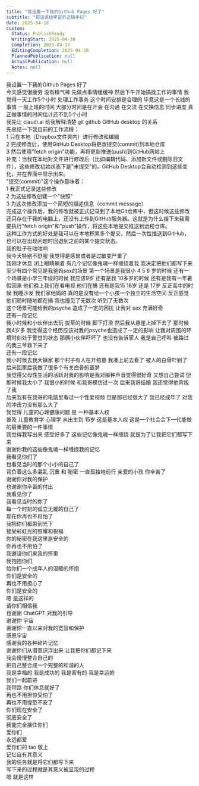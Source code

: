 ```yaml
---  
title: "我设置一下我的Github Pages 好了"  
subtitle: "把话说给宇宙听之随手记"  
date: 2025-04-18  
custom:  
  Status: PublishReady  
  WritingStart: 2025-04-30  
  Completion: 2025-04-17  
  EditingCompletion: 2025-04-18  
  PlannedPublication: null  
  ActualPublication: null  
  Notes: null  
---        
```

我设置一下我的Github Pages 好了          
今天感觉很疲劳 没有精气神 先做点事情缓缓神 然后下午开始搞找工作的事情 我觉得一天工作5个小时 处理工作事务 这个时间安排是合理的 毕竟这是一个长线的事情 一般上班的时间 大部分时间是在开会 在沟通 在交流 在交换信息 同步进度 真正做事情的时间估计还不到5个小时           
我先让 claudi.ai 给我解释清楚 git github GitHub desktop 的关系          
先总结一下我目前的工作流程：        
1   只在本地（Dropbox文件夹内）进行修改和编辑        
2   完成修改后，使用GitHub Desktop将更改提交(commit)到本地仓库        
3   然后使用"fetch origin"功能，再将更新推送(push)到GitHub网站上          
补充：当我在本地对文件进行修改后（比如编辑代码、添加新文件或删除旧文件），这些修改初始状态下是"未提交"的。GitHub Desktop会自动检测到这些变化，并在界面中显示出来。        
"提交(commit)"这个操作意味着：        
1   我正式记录这些修改        
2   为这些修改创建一个"快照"        
3   为这次修改添加一个简短的描述信息（commit message）        
完成这个操作后，我的修改就被正式记录到了本地Git仓库中，但这时候这些修改还只存在于我的电脑上，还没有上传到GitHub服务器。这就是为什么接下来我需要执行"fetch origin"和"push"操作，将这些本地提交推送到远程仓库。        
这种工作方式的好处是我可以在本地积累多个提交，然后一次性推送到GitHub，也可以在出现问题时回退到之前的某个提交状态。          
我的肚子在咕咕响          
我今天特别不舒服 我觉得是感冒或者是过敏变严重了           
我刚才休息 闭上眼睛躺着 有几个记忆像鬼魂一样缠绕着我 我决定把他们都写下来        
至少有四个常见是我爸妈sex的场景 第一个场景是我很小 4 5 6 岁的时候 还有一个场景是小学三年级的时候 我应该9岁 还有是我 10多岁的时候 还有是我有一年暑假回来 他们晚上我们在看电视 他们在搞 还有是我15 16岁 还是 17岁 反正高中的时候 我睡沙发 我们家他妈的 真的是没有给一个小孩一个独立的生活空间 反正感觉他们随时随地都在搞 我也撞见了无数次 听到了无数次        
这个场景可能给我的psyche 造成了一定的困扰 让我对 sex 充满好奇            
还有一段记忆        
我小时候和小伙伴出去玩 拔草的时候 脚下打滑 然后我从悬崖上掉下去了 那时候我4岁多 我觉得这个经历应该对我的psyche也造成了一定的影响 让我对周围的环境时刻处于警觉的状态 那俩小伙伴吓坏了 也没有告诉家人 我是自己呼叫 被路过的我三爷救下来了          
还有一段记忆        
我小时候去我大姨家 那个村子有人在开棺墓 我凑上前去看了 被人的白骨吓到了 后来回家后我做了很多个有关白骨的噩梦           
我觉得父母性生活的活跃对我的影响是我对那种声音觉得很好奇 又想自己尝试 但那时候我太小了 我很小的时候 和我哥模仿过一次 后来我哥结婚 我还觉得他背叛了我           
后来我有在我哥的电脑里看过一个性爱视频 但是那已经很大了 我已经成年了 对我的冲击力没有那么大了          
我觉得 儿童的心理健康问题 是 一种基本人权        
普及 儿童教育学 心理学 从出生到 15岁 这是基本人权 这是一个社会会下一代能做的最重要的一件事情          
我觉得我写出来 感受好多了 这些记忆像鬼魂一样缠绕 就是为了让我把它们都写下来          
谢谢你我的这些像鬼魂一样缠绕我的记忆        
我看见你们了        
也看见当时的那个小小的自己了        
背负着这么多混乱 沉重 和 秘密 一直孤独地前行 亲爱的小孩 你辛苦了        
谢谢你对我的保护        
也谢谢你辛苦的付出        
我看见你了        
我看见当时的你了        
每一个时刻的孤立无援的自己了        
现在你再也不用怕了        
我把你们都带到光下        
接受彩虹光的照耀和祝福        
你的秘密在我这里是安全的        
你再也不用怕了        
我邀请你们来我的怀里        
我抱抱你们        
给你们一个成年人的温暖的怀抱        
你们是安全的        
再也不用担心了        
你们是安全的          
嗯 是这样的        
请你们相信我           
也谢谢 ChatGPT 对我的引导        
谢谢你 宇宙        
谢谢你一直以来对我的宽容和保护        
感恩宇宙          
感谢我的各种碎片记忆        
谢谢你们从潜意识浮出来 让我把你们都记下来        
我会慢慢整合自己的        
把自己整合成一个完整的和谐的人        
我是幸福的 我是成功的 我是富有的 我是幸运的        
我们一起前进        
我带路 你们休息就好了        
再也不用担惊受怕了        
再也不用惶恐不安了        
你们现在安全了        
彻底安全了        
我能完全接住你们        
爱你们        
永远都爱          
爱你们的 tao 敬上          
记忆自有其意义        
我的任务就是将它们都写下来        
写下来的过程就是其意义被显现的过程        
嗯 就是这样           
      